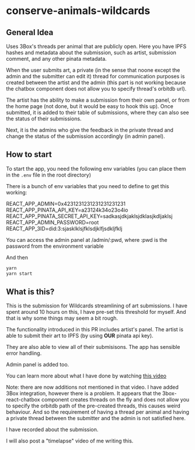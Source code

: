 # conserve-animals-wildcards

## General Idea

Uses 3Box's threads per animal that are publicly open. Here you have IPFS hashes and metadata about the submission, such as artist, submission comment, and any other pinata metadata.

When the user submits art, a private (in the sense that noone except the admin and the submitter can edit it) thread for communication purposes is created between the artist and the admin (this part is not working because the chatbox component does not allow you to specify thread's orbitdb url).

The artist has the ability to make a submission from their own panel, or from the home page (not done, but it would be easy to hook this up). Once submitted, it is added to their table of submissions, where they can also see the status of their submissions.

Next, it is the admins who give the feedback in the private thread and change the status of the submission accordingly (in admin panel).

## How to start

To start the app, you need the following env variables (you can place them in the `.env` file in the root directory)

There is a bunch of env variables that you need to define to get this working:

REACT_APP_ADMIN=0x4231231231231231231231
REACT_APP_PINATA_API_KEY=a23124k34o23o4io
REACT_APP_PINATA_SECRET_API_KEY=sadkasjdkjaklsjdklasjkdljaklsj
REACT_APP_ADMIN_PASSWORD=root
REACT_APP_3ID=did:3:sjasklklsjfklsdjklfjsdkljfklj


You can access the admin panel at /admin/:pwd, where :pwd is the password from the environment variable

And then

```bash
yarn
yarn start
```

## What is this?

This is the submission for Wildcards streamlining of art submissions. I have spent around 10 hours on this, I have pre-set this threshold for myself. And that is why some things may seem a bit rough.

The functionality introduced in this PR includes artist's panel. The artist is able to submit their art to IPFS (by using **OUR** pinata api key).

They are also able to view all of their submisisons. The app has sensible error handling.

Admin panel is added too.

You can learn more about what I have done by watching [this video]("https://www.youtube.com/watch?v=cVjXuzDbmvo")

Note: there are now additions not mentioned in that video. I have added 3Box integration, however there is a problem. It appears that the 3box-react-chatbox component creates threads on the fly and does not
allow you to specify the orbitdb path of the pre-created threads, this causes weird behaviour. And so
the requirement of having a thread per animal and having a private thread between the submitter and the
admin is not satisfied here.

I have recorded about the submission.

I will also post a "timelapse" video of me writing this.

